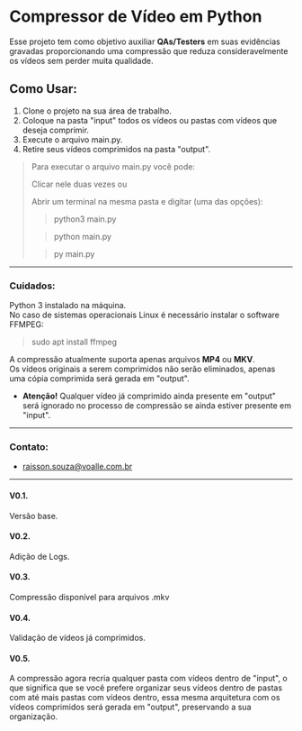 # Compressor de Vídeo em Python

Esse projeto tem como objetivo auxiliar **QAs/Testers** em suas evidências gravadas proporcionando uma compressão que reduza consideravelmente os vídeos sem perder muita qualidade.

## Como Usar:

1. Clone o projeto na sua área de trabalho.
2. Coloque na pasta "input" todos os vídeos ou pastas com vídeos que deseja comprimir.
3. Execute o arquivo main.py.
4. Retire seus vídeos comprimidos na pasta "output".

> Para executar o arquivo main.py você pode:
> 
> Clicar nele duas vezes ou
> 
> Abrir um terminal na mesma pasta e digitar (uma das opções):
> > python3 main.py
>
> > python main.py
> 
> > py main.py

---

### Cuidados:
Python 3 instalado na máquina.  
No caso de sistemas operacionais Linux é necessário instalar o software FFMPEG:  
> sudo apt install ffmpeg  
> 
A compressão atualmente suporta apenas arquivos **MP4** ou **MKV**.  
Os vídeos originais a serem comprimidos não serão eliminados, apenas uma cópia comprimida será gerada em "output".

+ **Atenção!** Qualquer vídeo já comprimido ainda presente em "output" será ignorado no processo de compressão se ainda estiver presente em "input".

---

### Contato:
+ raisson.souza@voalle.com.br

---

#### V0.1.
Versão base.

#### V0.2.
Adição de Logs.

#### V0.3.
Compressão disponível para arquivos .mkv

#### V0.4.
Validação de vídeos já comprimidos.

#### V0.5.
A compressão agora recria qualquer pasta com vídeos dentro de "input", o que significa que se você prefere organizar seus vídeos dentro de pastas com até mais pastas com vídeos dentro, essa mesma arquitetura com os vídeos comprimidos será gerada em "output", preservando a sua organização.